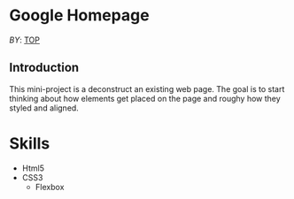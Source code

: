 # Google Homepage

_BY_: [TOP](https://www.theodinproject.com)

## Introduction

This mini-project is a deconstruct an existing web page. The goal is to start thinking about how elements get placed on the page and roughy how they styled and aligned.

# Skills
- Html5
- CSS3
   - Flexbox
